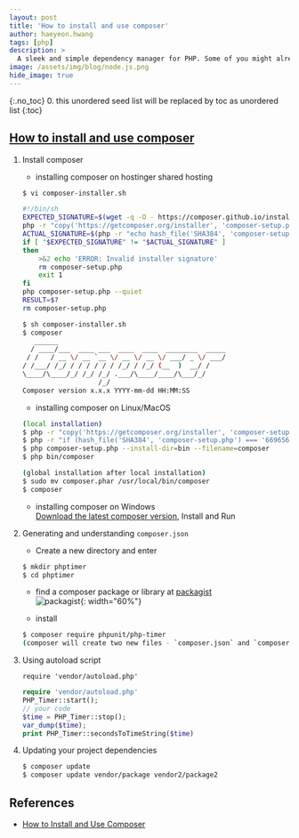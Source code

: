 ```yaml
---
layout: post
title: 'How to install and use composer' 
author: haeyeon.hwang
tags: [php]
description: >
  A sleek and simple dependency manager for PHP. Some of you might already be familiar with similar dependency managers like pip, npm
image: /assets/img/blog/node.js.png
hide_image: true
---
```

{:.no_toc}
0. this unordered seed list will be replaced by toc as unordered list
{:toc}

## [**How to install and use composer**](https://www.hostinger.com/tutorials/how-to-install-composer)
1. Install composer
   * installing composer on hostinger shared hosting   
    ~~~bash
    $ vi composer-installer.sh
    ~~~

    ~~~bash
    #!/bin/sh
    EXPECTED_SIGNATURE=$(wget -q -O - https://composer.github.io/installer.sig)
    php -r "copy('https://getcomposer.org/installer', 'composer-setup.php');"
    ACTUAL_SIGNATURE=$(php -r "echo hash_file('SHA384', 'composer-setup.php');")
    if [ "$EXPECTED_SIGNATURE" != "$ACTUAL_SIGNATURE" ]
    then
        >&2 echo 'ERROR: Invalid installer signature'
        rm composer-setup.php
        exit 1
    fi
    php composer-setup.php --quiet
    RESULT=$?
    rm composer-setup.php
    ~~~

    ~~~bash
    $ sh composer-installer.sh
    $ composer
       ______
      / ____/___  ____ ___  ____  ____  ________  _____
     / /   / __ \/ __ `__ \/ __ \/ __ \/ ___/ _ \/ ___/
    / /___/ /_/ / / / / / / /_/ / /_/ (__  )  __/ /
    \____/\____/_/ /_/ /_/ .___/\____/____/\___/_/
                       /_/
    Composer version x.x.x YYYY-mm-dd HH:MM:SS
    ~~~

   * installing composer on Linux/MacOS   

    ~~~bash
    (local installation)
    $ php -r "copy('https://getcomposer.org/installer', 'composer-setup.php');"
    $ php -r "if (hash_file('SHA384', 'composer-setup.php') === '669656bab3166a7aff8a7506b8cb2d1c292f042046c5a994c43155c0be6190fa0355160742ab2e1c88d40d5be660b410') { echo 'Installer verified'; } else { echo 'Installer corrupt'; unlink('composer-setup.php'); } echo PHP_EOL;"
    $ php composer-setup.php --install-dir=bin --filename=composer
    $ php bin/composer

    (global installation after local installation)
    $ sudo mv composer.phar /usr/local/bin/composer
    $ composer
    ~~~

   * installing composer on Windows   
        [Download the latest composer version](https://getcomposer.org/Composer-Setup.exe), Install and Run

2. Generating and understanding `composer.json`
   * Create a new directory and enter

    ~~~bash
    $ mkdir phptimer
    $ cd phptimer
    ~~~

   * find a composer package or library at [packagist](https://packagist.org/)  
    ![packagist](https://www.hostinger.com/tutorials/wp-content/uploads/sites/2/2017/04/packagist.png){: width="60%"}    
 
   * install
 
    ~~~bash
    $ composer require phpunit/php-timer
    (composer will create two new files - `composer.json` and `composer.lock`)
    ~~~ 
  
3. Using autoload script  
 
    ~~~console
    require 'vendor/autoload.php'
    ~~~

    ~~~php
    require 'vendor/autoload.php'
    PHP_Timer::start();
    // your code
    $time = PHP_Timer::stop();
    var_dump($time);
    print PHP_Timer::secondsToTimeString($time)
    ~~~

4. Updating your project dependencies
 
    ~~~bash
    $ composer update 
    $ composer update vendor/package vendor2/package2
    ~~~

## **References**
* [How to Install and Use Composer](https://www.hostinger.com/tutorials/how-to-install-composer)
